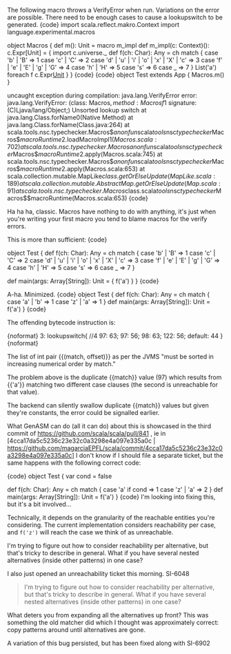The following macro throws a VerifyError when run.  Variations on the error are possible.  There need to be enough cases to cause a lookupswitch to be generated.
{code}
import scala.reflect.makro.Context
import language.experimental.macros

object Macros {
  def m(): Unit = macro m_impl
  def m_impl(c: Context)(): c.Expr[Unit] = {
    import c.universe._
    def f(ch: Char): Any = ch match {
      case 'b' | 'B'                               => 1
      case 'c' | 'C'                               => 2
      case 'd' | 'u' | 'i' | 'o' | 'x' | 'X' | 'c' => 3
      case 'f' | 'e' | 'E' | 'g' | 'G'             => 4
      case 'h' | 'H'                               => 5
      case 's'                                     => 6
      case _                                       => 7
    }
    List('a') foreach f
    c.Expr[Unit](Block(Literal(Constant(()))))
  }
}
{code}
{code}
object Test extends App { Macros.m() }


uncaught exception during compilation: java.lang.VerifyError
error: java.lang.VerifyError: (class: Macros$, method: Macros$$f$1 signature: (C)Ljava/lang/Object;) Unsorted lookup switch
	at java.lang.Class.forName0(Native Method)
	at java.lang.Class.forName(Class.java:264)
	at scala.tools.nsc.typechecker.Macros$$anonfun$scala$tools$nsc$typechecker$Macros$$macroRuntime$2.loadMacroImpl$1(Macros.scala:702)
	at scala.tools.nsc.typechecker.Macros$$anonfun$scala$tools$nsc$typechecker$Macros$$macroRuntime$2.apply(Macros.scala:745)
	at scala.tools.nsc.typechecker.Macros$$anonfun$scala$tools$nsc$typechecker$Macros$$macroRuntime$2.apply(Macros.scala:653)
	at scala.collection.mutable.MapLike$class.getOrElseUpdate(MapLike.scala:189)
	at scala.collection.mutable.AbstractMap.getOrElseUpdate(Map.scala:91)
	at scala.tools.nsc.typechecker.Macros$class.scala$tools$nsc$typechecker$Macros$$macroRuntime(Macros.scala:653)
{code}

Ha ha ha, classic.  Macros have nothing to do with anything, it's just when you're writing your first macro you tend to blame macros for the verify errors.

This is more than sufficient:
{code}

object Test {
  def f(ch: Char): Any = ch match {
    case 'b' | 'B'                               => 1
    case 'c' | 'C'                               => 2
    case 'd' | 'u' | 'i' | 'o' | 'x' | 'X' | 'c' => 3
    case 'f' | 'e' | 'E' | 'g' | 'G'             => 4
    case 'h' | 'H'                               => 5
    case 's'                                     => 6
    case _                                       => 7
  }
  
  def main(args: Array[String]): Unit = {
    f('a')
  }
}
{code}

A-ha.  Minimized.
{code}
object Test {
  def f(ch: Char): Any = ch match {
    case 'a' | 'b' => 1
    case 'z' | 'a' => 1
  }
  def main(args: Array[String]): Unit = f('a')
}
{code}

The offending bytecode instruction is:

{noformat}
   3:	lookupswitch{ //4
		97: 63;
		97: 56;
		98: 63;
		122: 56;
		default: 44 }
{noformat}

The list of int pair {{(match, offset)}} as per the JVMS "must be sorted in increasing numerical order by match." 

The problem above is the duplicate {{match}} value (97) which results from {{'a'}} matching two different case clauses (the second is unreachable for that value).

The backend can silently swallow duplicate {{match}} values but given they're constants, the error could be signalled earlier.


What GenASM can do (all it can do) about this is showcased in the third commit of https://github.com/scala/scala/pull/841 , ie in [4cca17da5c5236c23e32c0a3298e4a097e335a0c | https://github.com/magarciaEPFL/scala/commit/4cca17da5c5236c23e32c0a3298e4a097e335a0c]
I don't know if I should file a separate ticket, but the same happens with the following correct code:

{code}
object Test {
  var cond = false
  
  def f(ch: Char): Any = ch match {
    case 'a' if cond => 1
    case 'z' | 'a' => 2
  }
  def main(args: Array[String]): Unit = f('a')
}
{code}
I'm looking into fixing this, but it's a bit involved...

Technically, it depends on the granularity of the reachable entities you're considering.
The current implementation considers reachability per case, and `f('z')` will reach the case we think of as unreachable.

I'm trying to figure out how to consider reachability per alternative, but that's tricky to describe in general. What if you have several nested alternatives (inside other patterns) in one case?

I also just opened an unreachability ticket this morning.  SI-6048
> I'm trying to figure out how to consider reachability per alternative, but that's tricky to describe in general. What if you have several nested alternatives (inside other patterns) in one case?

What deters you from expanding all the alternatives up front? This was something the old matcher did which I thought was approximately correct: copy patterns around until alternatives are gone.

A variation of this bug persisted, but has been fixed along with SI-6902

